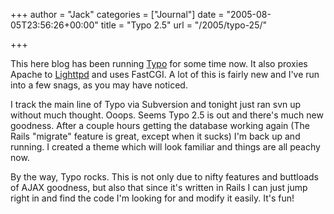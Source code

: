 +++
author = "Jack"
categories = ["Journal"]
date = "2005-08-05T23:56:26+00:00"
title = "Typo 2.5"
url = "/2005/typo-25/"

+++

This here blog has been running [Typo][1] for some time now. It also proxies Apache to [Lighttpd][2] and uses FastCGI. A lot of this is fairly new and I've run into a few snags, as you may have noticed.

I track the main line of Typo via Subversion and tonight just ran svn up without much thought. Ooops. Seems Typo 2.5 is out and there's much new goodness. After a couple hours getting the database working again (The Rails "migrate" feature is great, except when it sucks) I'm back up and running. I created a theme which will look familiar and things are all peachy now.

By the way, Typo rocks. This is not only due to nifty features and buttloads of AJAX goodness, but also that since it's written in Rails I can just jump right in and find the code I'm looking for and modify it easily. It's fun!

 [1]: http://typo.leetsoft.com/trac
 [2]: http://www.lighttpd.net/